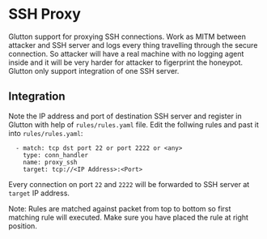 # SSH Proxy

Glutton support for proxying SSH connections. Work as MITM between attacker and SSH server and logs every thing travelling through the secure connection. So attacker will have a real machine with no logging agent inside and it will be very harder for attacker to figerprint the honeypot. Glutton only support integration of one SSH server.

## Integration

Note the IP address and port of destination SSH server and register in Glutton with help of `rules/rules.yaml` file. 
Edit the follwing rules and past it into `rules/rules.yaml`:  

```
  - match: tcp dst port 22 or port 2222 or <any>
    type: conn_handler
    name: proxy_ssh
    target: tcp://<IP Address>:<Port>
```

Every connection on port `22` and `2222` will be forwarded to SSH server at `target` IP address.

Note: Rules are matched against packet from top to bottom so first matching rule will executed. Make sure you have placed the rule at right position. 